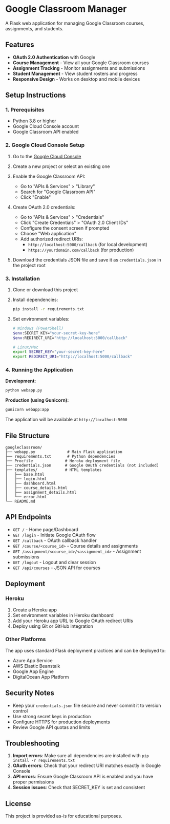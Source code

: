# Google Classroom Manager

A Flask web application for managing Google Classroom courses, assignments, and students.

## Features

- **OAuth 2.0 Authentication** with Google
- **Course Management** - View all your Google Classroom courses
- **Assignment Tracking** - Monitor assignments and submissions
- **Student Management** - View student rosters and progress
- **Responsive Design** - Works on desktop and mobile devices

## Setup Instructions

### 1. Prerequisites

- Python 3.8 or higher
- Google Cloud Console account
- Google Classroom API enabled

### 2. Google Cloud Console Setup

1. Go to the [Google Cloud Console](https://console.cloud.google.com/)
2. Create a new project or select an existing one
3. Enable the Google Classroom API:
   - Go to "APIs & Services" > "Library"
   - Search for "Google Classroom API"
   - Click "Enable"

4. Create OAuth 2.0 credentials:
   - Go to "APIs & Services" > "Credentials"
   - Click "Create Credentials" > "OAuth 2.0 Client IDs"
   - Configure the consent screen if prompted
   - Choose "Web application"
   - Add authorized redirect URIs:
     - `http://localhost:5000/callback` (for local development)
     - `https://yourdomain.com/callback` (for production)

5. Download the credentials JSON file and save it as `credentials.json` in the project root

### 3. Installation

1. Clone or download this project
2. Install dependencies:
   ```bash
   pip install -r requirements.txt
   ```

3. Set environment variables:
   ```bash
   # Windows (PowerShell)
   $env:SECRET_KEY="your-secret-key-here"
   $env:REDIRECT_URI="http://localhost:5000/callback"
   
   # Linux/Mac
   export SECRET_KEY="your-secret-key-here"
   export REDIRECT_URI="http://localhost:5000/callback"
   ```

### 4. Running the Application

**Development:**
```bash
python webapp.py
```

**Production (using Gunicorn):**
```bash
gunicorn webapp:app
```

The application will be available at `http://localhost:5000`

## File Structure

```
googleclassroom/
├── webapp.py              # Main Flask application
├── requirements.txt       # Python dependencies
├── Procfile              # Heroku deployment file
├── credentials.json      # Google OAuth credentials (not included)
├── templates/            # HTML templates
│   ├── base.html
│   ├── login.html
│   ├── dashboard.html
│   ├── course_details.html
│   ├── assignment_details.html
│   └── error.html
└── README.md
```

## API Endpoints

- `GET /` - Home page/Dashboard
- `GET /login` - Initiate Google OAuth flow
- `GET /callback` - OAuth callback handler
- `GET /course/<course_id>` - Course details and assignments
- `GET /assignment/<course_id>/<assignment_id>` - Assignment submissions
- `GET /logout` - Logout and clear session
- `GET /api/courses` - JSON API for courses

## Deployment

### Heroku

1. Create a Heroku app
2. Set environment variables in Heroku dashboard
3. Add your Heroku app URL to Google OAuth redirect URIs
4. Deploy using Git or GitHub integration

### Other Platforms

The app uses standard Flask deployment practices and can be deployed to:
- Azure App Service
- AWS Elastic Beanstalk
- Google App Engine
- DigitalOcean App Platform

## Security Notes

- Keep your `credentials.json` file secure and never commit it to version control
- Use strong secret keys in production
- Configure HTTPS for production deployments
- Review Google API quotas and limits

## Troubleshooting

1. **Import errors**: Make sure all dependencies are installed with `pip install -r requirements.txt`
2. **OAuth errors**: Check that your redirect URI matches exactly in Google Console
3. **API errors**: Ensure Google Classroom API is enabled and you have proper permissions
4. **Session issues**: Check that SECRET_KEY is set and consistent

## License

This project is provided as-is for educational purposes.
